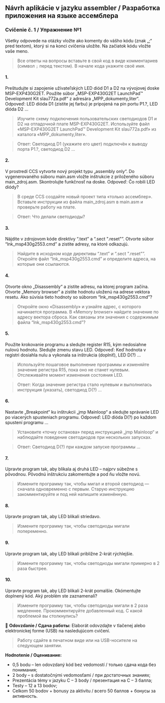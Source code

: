 ## Návrh aplikácie v jazyku assembler / Разработка приложения на языке ассемблера
### Cvičenie č. 1 / Упражнение №1
Všetky odpovede na otázky vložte ako komenty do vášho kódu (znak „;“ pred textom), ktorý si na konci cvičenia uložíte. Na začiatok kódu vložte vaše meno.
> Все ответы на вопросы вставьте в свой код в виде комментариев (символ `;` перед текстом). В начале кода укажите своё имя.

#### 1.
Preštudujte si zapojenie užívateľských LED diód D1 a D2 na vývojovej doske MSP-EXP430G2ET. Použite súbor „MSP-EXP430G2ET LaunchPad™ Development Kit slau772a.pdf“ z adresára „MPP_dokumenty,liter“.
Odpoveď: LED dióda D1 (zistite jej farbu) je pripojená na pin portu P1.?, LED dióda D2 ...

> Изучите схему подключения пользовательских светодиодов D1 и D2 на отладочной плате MSP-EXP430G2ET. Используйте файл «MSP-EXP430G2ET LaunchPad™ Development Kit slau772a.pdf» из каталога «MPP_dokumenty,liter».

> Ответ: Светодиод D1 (укажите его цвет) подключён к выводу порта P1.?, светодиод D2 ...

#### 2.
V prostredí CCS vytvorte nový projekt typu „assembly only“. Do vygenerovaného súboru main.asm vložte inštrukcie z priloženého súboru main_zdroj.asm. Skontrolujte funkčnosť na doske.
Odpoveď: Čo robili LED diódy?

> В среде CCS создайте новый проект типа «только ассемблер». Вставьте инструкции из файла main_zdroj.asm в main.asm и проверьте работу на плате.

> Ответ: Что делали светодиоды?

#### 3.
Nájdite v zdrojovom kóde direktívy “.text” a “.sect ".reset"”. Otvorte súbor “lnk_msp430g2553.cmd” a zistite adresy, na ktoré odkazujú.

> Найдите в исходном коде директивы “.text” и “.sect ".reset"”. Откройте файл “lnk_msp430g2553.cmd” и определите адреса, на которые они ссылаются.

#### 4.
Otvorte okno „Disassembly“ a zistite adresu, na ktorej program začína. Otvorte „Memory browser“ a zistite hodnotu uloženú na adrese vektora resetu. Ako súvisia tieto hodnoty so súborom “lnk_msp430g2553.cmd”?

> Откройте окно «Disassembly» и узнайте адрес, с которого начинается программа. В «Memory browser» найдите значение по адресу вектора сброса. Как связаны эти значения с содержимым файла “lnk_msp430g2553.cmd”?

#### 5.
Použite krokovanie programu a sledujte register R15, kým nedosiahne nulovú hodnotu. Sledujte zmenu stavu LED.
Odpoveď: Keď hodnota v registri dosiahla nulu a vykonala sa inštrukcia (doplniť), LED D(?) ...

> Используйте пошаговое выполнение программы и изменяйте значение регистра R15, пока оно не станет нулевым. Отслеживайте момент изменения состояния LED.

> Ответ: Когда значение регистра стало нулевым и выполнилась инструкция (указать), светодиод D(?) ...

#### 6.
Nastavte „Breakpoint“ ku inštrukcii „jmp Mainloop“ a sledujte správanie LED po viacerých spusteniach programu.
Odpoveď: LED dióda D(?) po každom spustení programu ...

> Установите «точку останова» перед инструкцией „jmp Mainloop“ и наблюдайте поведение светодиодов при нескольких запусках.

> Ответ: Светодиод D(?) при каждом запуске программы ...

#### 7.
Upravte program tak, aby blikala aj druhá LED – najprv súbežne s pôvodnou. Pôvodnú inštrukciu zakomentujte a pod ňu vložte novú.

> Измените программу так, чтобы мигал и второй светодиод — сначала одновременно с первым. Старую инструкцию закомментируйте и под ней напишите изменённую.

#### 8.
Upravte program tak, aby LED blikali striedavo.

> Измените программу так, чтобы светодиоды мигали попеременно.


#### 9.
Upravte program tak, aby LED blikali približne 2-krát rýchlejšie.

> Измените программу так, чтобы светодиоды мигали примерно в 2 раза быстрее.


#### 10.
Upravte program tak, aby LED blikali 2-krát pomalšie. Okómentujte doplnený kód. Aký problém ste zaznamenali?

> Измените программу так, чтобы светодиоды мигали в 2 раза медленнее. Прокомментируйте добавленный код. С какой проблемой вы столкнулись?

🧾 **Odovzdanie / Сдача работы:**
Elaborát odovzdajte v tlačenej alebo elektronickej forme (USB) na nasledujúcom cvičení.
> Работу сдайте в печатном виде или на USB-носителе на следующем занятии.

**Hodnotenie / Оценивание:**
* 0,5 bodu – len odovzdaný kód bez vedomostí / только сдача кода без понимания;
* 2 body – s dostatočnými vedomosťami / при достаточных знаниях;
* Prezentácia témy v jazyku C – 3 body / презентация на C – 3 балла;
* Testy – 12 a 13 bodov;
* Celkom 50 bodov + bonusy za aktivitu / всего 50 баллов + бонусы за активность.
